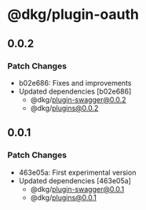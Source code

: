 # @dkg/plugin-oauth

## 0.0.2

### Patch Changes

- b02e686: Fixes and improvements
- Updated dependencies [b02e686]
  - @dkg/plugin-swagger@0.0.2
  - @dkg/plugins@0.0.2

## 0.0.1

### Patch Changes

- 463e05a: First experimental version
- Updated dependencies [463e05a]
  - @dkg/plugin-swagger@0.0.1
  - @dkg/plugins@0.0.1
